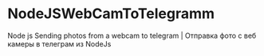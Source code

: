 # NodeJSWebCamToTelegramm
Node js Sending photos from a webcam to telegram | Отправка фото с веб камеры  в телеграм  из NodeJs
